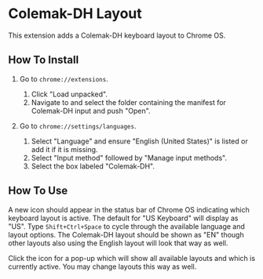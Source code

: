 # Colemak-DH Layout

This extension adds a Colemak-DH keyboard layout to Chrome OS.

## How To Install

1. Go to `chrome://extensions`.
   1. Click "Load unpacked".
   2. Navigate to and select the folder containing the manifest for Colemak-DH
      input and push "Open".

2. Go to `chrome://settings/languages`.
   1. Select "Language" and ensure "English (United States)" is listed or add
      it if it is missing.
   2. Select "Input method" followed by "Manage input methods".
   3. Select the box labeled "Colemak-DH".


## How To Use

A new icon should appear in the status bar of Chrome OS indicating which
keyboard layout is active. The default for "US Keyboard" will display as "US".
Type `Shift+Ctrl+Space` to cycle through the available language and layout
options. The Colemak-DH layout should be shown as "EN" though other layouts
also using the English layout will look that way as well.

Click the icon for a pop-up which will show all available layouts and which
is currently active. You may change layouts this way as well.

